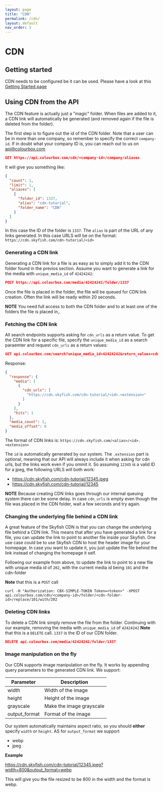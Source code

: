 ```yaml
---
layout: page
title: "CDN"
permalink: /cdn/
layout: default
nav_order: 3
---
```


# CDN

## Getting started
CDN needs to be configured be it can be used. Please have a look at this [Getting Started page](https://www.skyfish.com/help/cdn-links/set-up-domain)

## Using CDN from the API
The CDN feature is actually just a "magic" folder. When files are added to it, a CDN link will automatically be generated (and removed again if the file is deleted from the folder). 

The first step is to figure out the id of the CDN folder. Note that a user can be in more than one company, so remember to specify the correct `company-id`. If in doubt what your company ID is, you can reach out to us on api@colourbox.com
```json
GET https://api.colourbox.com/cdn/<company-id>/company/aliases
```

It will give you something like:
```json
{
  "count": 1,
  "limit": 1,
  "aliases": [
    {
      "folder_id": 1337,
      "alias": "cdn-tutorial",
      "folder_name": "CDN"
    }
  ]
}
```

In this case the ID of the folder is `1337`. The `alias` is part of the URL of any links generated. In this case URLS will be on the format: `https://cdn.skyfish.com/cdn-tutorial/<id>`

### Generating a CDN link
Generating a CDN link for a file is as easy as to simply add it to the CDN folder found in the previos section. Assume you want to generate a link for the media with `unique_media_id` of `42424242`:

```json
POST https://api.colourbox.com/media/42424242/folder/1337
```

Once the file is placed in the folder, the file will be queued for CDN link creation. Often the link will be ready within 20 seconds. 

**NOTE** You need full access to both the CDN folder and to at least one of the folders the file is placed in,. 

### Fetching the CDN link
All search endpoints supports asking for `cdn_urls` as a return value. To get the CDN link for a specific file, specify the `unique_media_id` as a search paraemter and request `cdn_urls` as a return values:

```json
GET api.colourbox.com/search?unique_media_id=42424242&return_values=cdn_urls
```

Response:

```json
{
  "response": {
    "media": [
      {
        "cdn_urls": [
          "https://cdn.skyfish.com/cdn-tutorial/<id>.<extension>"
        ]
      }
    ],
    "hits": 1
  },
  "media_count": 1,
  "media_offset": 0
}
```
The format of CDN links is: `https://cdn.skyfish.com/<alias>/<id>.<extension>`

The `id` is automatically generated by our system. The `.extension` part is optional, meaning that our API will always include it when asking for cdn urls, but the links work even if you ommit it. So assuming `12345` is a valid ID for a jpeg, the following URLS will both work:

- https://cdn.skyfish.com/cdn-tutorial/12345.jpeg
- https://cdn.skyfish.com/cdn-tutorial/12345


**NOTE** Because creating CDN links goes through our internal queuing system there can be some delay. In case `cdn_urls` is empty even though the file was placed in the CDN folder, wait a few seconds and try again.

### Changing the underlying file behind a CDN link
A great feature of the Skyfish CDN is that you can change the underlying file behind a CDN link. This means that after you have generated a link for a file, you can update the link to point to another file inside your Skyfish. One use case could be to use Skyfish CDN to host the header image for your homepage. In case you want to update it, you just update the file behind the link instead of changing the homepage it self. 

Following our example from above, to update the link to point to a new file with unique media id of `202`, with the current media id being `101` and the cdn-folder

**Note** that this is a `POST` call
```
curl -H "Authorization: CBX-SIMPLE-TOKEN Token=<token>" -XPOST api.colourbox.com/cdn/<company-id>/folder/<cdn-folder-id>/replace/101/with/202
```

### Deleting CDN links
To delete a CDN link simply remove the file from the folder. Continuing with our example, removing the media with `unique_media_id` of `42424242`
**Note** that this is a `DELETE` call. `1337` is the ID of our CDN folder. 
```json
DELETE api.colourbox.com/media/42424242/folder/1337
```

### Image manipulation on the fly
Our CDN supports image manipulation on the fly. It works by appending query parameters to the generated CDN link. 
We support:

| Parameter        | Description         
| ------------- |-------------
| width    | Width of the image
| height    | Height of the image
| grayscale    | Make the image grayscale
| output_format    | Format of the image

Our system automatically maintains aspect ratio, so you should **either** specify `width` or `height`.
AS for `output_format` we support

- webp
- jpeg

**Example**

https://cdn.skyfish.com/cdn-tutorial/12345.jpeg?width=800&output_format=webp

This will give you the file resized to be 800 in the width and the format is webp. 


